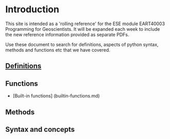 Introduction
============

This site is intended as a 'rolling reference' for the ESE module EART40003 Programming for Geoscientists. It will be expanded each week to include the new reference information provided as separate PDFs.

Use these document to search for definitions, aspects of python syntax, methods and functions etc that we have covered.

[Definitions](definitions.md)
-------------

Functions
---------
* [Built-in functions] (builtin-functions.md)

Methods
-------

Syntax and concepts
-------------------

